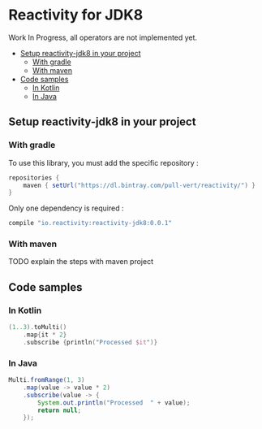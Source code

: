 # Reactivity for JDK8

Work In Progress, all operators are not implemented yet.

<!--- TOC -->

* [Setup reactivity-jdk8 in your project](#setup-reactivity-jdk8-in-your-project)
  * [With gradle](#with-gradle)
  * [With maven](#with-maven)
* [Code samples](#code-samples)
  * [In Kotlin](#in-kotlin)
  * [In Java](#in-java)

<!--- END_TOC -->

## Setup reactivity-jdk8 in your project

### With gradle

To use this library, you must add the specific repository :

```groovy
repositories {
    maven { setUrl("https://dl.bintray.com/pull-vert/reactivity/") }
}
```

Only one dependency is required :

```groovy
compile "io.reactivity:reactivity-jdk8:0.0.1"
```

### With maven

TODO explain the steps with maven project

## Code samples

### In Kotlin
```kotlin
(1..3).toMulti()
    .map{it * 2}
    .subscribe {println("Processed $it")}
```
### In Java
```java
Multi.fromRange(1, 3)
    .map(value -> value * 2)
    .subscribe(value -> {
        System.out.println("Processed  " + value);
        return null;
    });
```